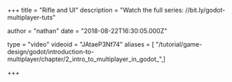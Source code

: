 +++
title = "Rifle and UI"
description = "Watch the full series: //bit.ly/godot-multiplayer-tuts"

author = "nathan"
date = "2018-08-22T16:30:05.000Z"

type = "video"
videoid = "JAtaeP3Nf74"
aliases = [ "/tutorial/game-design/godot/introduction-to-multiplayer/chapter/2_intro_to_multiplayer_in_godot_",]

+++
